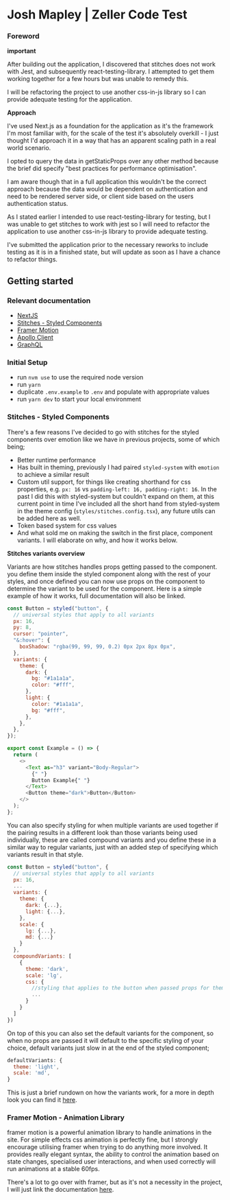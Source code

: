 # **Josh Mapley | Zeller Code Test**

### **Foreword**

**important**

After building out the application, I discovered that stitches does not work with Jest, and subsequently react-testing-library. I attempted to get them working together for a few hours but was unable to remedy this.

I will be refactoring the project to use another css-in-js library so I can provide adequate testing for the application.

**Approach**

I've used Next.js as a foundation for the application as it's the framework I'm most familiar with, for the scale of the test it's absolutely overkill - I just thought I'd approach it in a way that has an apparent scaling path in a real world scenario.

I opted to query the data in getStaticProps over any other method because the brief did specify "best practices for performance optimisation".

I am aware though that in a full application this wouldn't be the correct approach because the data would be dependent on authentication and need to be rendered server side, or client side based on the users authentication status.

As I stated earlier I intended to use react-testing-library for testing, but I was unable to get stitches to work with jest so I will need to refactor the application to use another css-in-js library to provide adequate testing.

I've submitted the application prior to the necessary reworks to include testing as it is in a finished state, but will update as soon as I have a chance to refactor things.

## **Getting started**

### **Relevant documentation**

- [NextJS](https://nextjs.org/docs/getting-started)
- [Stitches - Styled Components](https://stitches.dev/docs/installation)
- [Framer Motion](https://www.framer.com/docs/)
- [Apollo Client](https://www.apollographql.com/docs/react/get-started/setup/installation)
- [GraphQL](https://graphql.org/learn/)

### **Initial Setup**

- run `nvm use` to use the required node version
- run `yarn`
- duplicate `.env.example` to `.env` and populate with appropriate values
- run `yarn dev` to start your local environment

### **Stitches - Styled Components**

There's a few reasons I've decided to go with stitches for the styled components over emotion like we have in previous projects, some of which being;

- Better runtime performance
- Has built in theming, previously I had paired `styled-system` with `emotion` to achieve a similar result
- Custom util support, for things like creating shorthand for css properties, e.g. `px: 16` vs `padding-left: 16, padding-right: 16`. In the past I did this with styled-system but couldn't expand on them, at this current point in time I've included all the short hand from styled-system in the theme config (`styles/stitches.config.tsx`), any future utils can be added here as well.
- Token based system for css values
- And what sold me on making the switch in the first place, component variants. I will elaborate on why, and how it works below.

**Stitches variants overview**

Variants are how stitches handles props getting passed to the component. you define them inside the styled component along with the rest of your styles, and once defined you can now use props on the component to determine the variant to be used for the component. Here is a simple example of how it works, full documentation will also be linked.

```javascript
const Button = styled("button", {
  // universal styles that apply to all variants
  px: 16,
  py: 8,
  cursor: "pointer",
  "&:hover": {
    boxShadow: "rgba(99, 99, 99, 0.2) 0px 2px 8px 0px",
  },
  variants: {
    theme: {
      dark: {
        bg: "#1a1a1a",
        color: "#fff",
      },
      light: {
        color: "#1a1a1a",
        bg: "#fff",
      },
    },
  },
});

export const Example = () => {
  return (
    <>
      <Text as="h3" variant="Body-Regular">
        {" "}
        Button Example{" "}
      </Text>
      <Button theme="dark">Button</Button>
    </>
  );
};
```

You can also specify styling for when multiple variants are used together if the pairing results in a different look than those variants being used individually, these are called compound variants and you define these in a similar way to regular variants, just with an added step of specifying which variants result in that style.

```javascript
const Button = styled("button", {
  // universal styles that apply to all variants
  px: 16,
  ...
  variants: {
    theme: {
      dark: {...},
      light: {...},
    },
    scale: {
      lg: {...},
      md: {...}
    }
  },
  compoundVariants: [
    {
      theme: 'dark',
      scale: 'lg',
      css: {
        //styling that applies to the button when passed props for theme, and scale.
        ...
      }
    }
  ]
})
```

On top of this you can also set the default variants for the component, so when no props are passed it will default to the specific styling of your choice, default variants just slow in at the end of the styled component;

```javascript
defaultVariants: {
  theme: 'light',
  scale: 'md',
}
```

This is just a brief rundown on how the variants work, for a more in depth look you can find it [here](https://stitches.dev/docs/variants).

### **Framer Motion - Animation Library**

framer motion is a powerful animation library to handle animations in the site. For simple effects css animation is perfectly fine, but I strongly encourage utilising framer when trying to do anything more involved. It provides really elegant syntax, the ability to control the animation based on state changes, specialised user interactions, and when used correctly will run animations at a stable 60fps.

There's a lot to go over with framer, but as it's not a necessity in the project, I will just link the documentation [here](https://www.framer.com/docs/).
